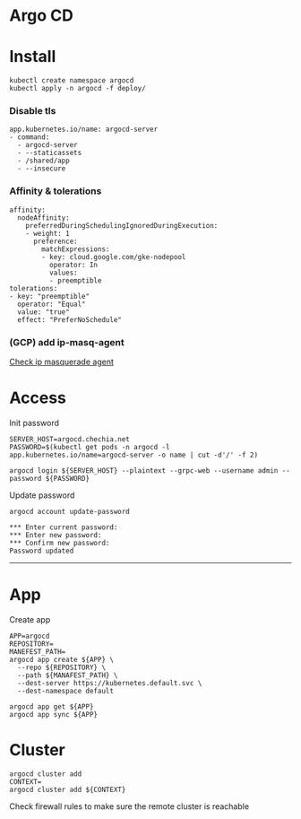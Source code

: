 Argo CD
===

# Install

```
kubectl create namespace argocd
kubectl apply -n argocd -f deploy/
```

### Disable tls

```
app.kubernetes.io/name: argocd-server
- command:
  - argocd-server
  - --staticassets
  - /shared/app
  - --insecure
```

### Affinity & tolerations

```
affinity:
  nodeAffinity:
    preferredDuringSchedulingIgnoredDuringExecution:
    - weight: 1
      preference:
        matchExpressions:
        - key: cloud.google.com/gke-nodepool
          operator: In
          values:
          - preemptible
tolerations:
- key: "preemptible"
  operator: "Equal"
  value: "true"
  effect: "PreferNoSchedule"
```

### (GCP) add ip-masq-agent

[Check ip masquerade agent](deploy/ip-masq-agent/README.md)

# Access

Init password
```
SERVER_HOST=argocd.chechia.net
PASSWORD=$(kubectl get pods -n argocd -l app.kubernetes.io/name=argocd-server -o name | cut -d'/' -f 2)

argocd login ${SERVER_HOST} --plaintext --grpc-web --username admin --password ${PASSWORD}
```

Update password
```
argocd account update-password

*** Enter current password:
*** Enter new password:
*** Confirm new password:
Password updated
```

---

# App

Create app
```
APP=argocd
REPOSITORY=
MANEFEST_PATH=
argocd app create ${APP} \
  --repo ${REPOSITORY} \
  --path ${MANAFEST_PATH} \
  --dest-server https://kubernetes.default.svc \
  --dest-namespace default

argocd app get ${APP}
argocd app sync ${APP}
```

# Cluster

```
argocd cluster add
CONTEXT=
argocd cluster add ${CONTEXT}
```

Check firewall rules to make sure the remote cluster is reachable
